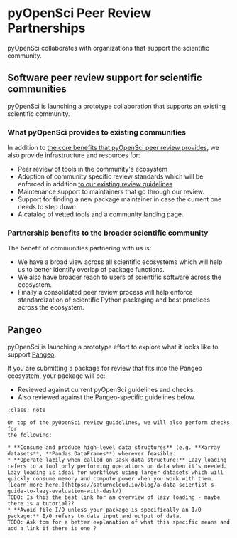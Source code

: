 # pyOpenSci Peer Review Partnerships 

pyOpenSci collaborates with organizations that support the scientific 
community.

## Software peer review support for scientific communities 
pyOpenSci is launching a prototype collaboration that supports an existing 
scientific community.  

### What pyOpenSci provides to existing communities 
In addition to [the core benefits that pyOpenSci peer review provides](/about/benefits), 
we also provide infrastructure and resources for: 
* Peer review of tools in the community's ecosystem 
* Adoption of community specific review standards which will be enforced in addition 
 [to our existing review guidelines](editor-checklist-template) 
* Maintenance support to maintainers that go through our review. 
* Support for finding a new package maintainer in case the current one needs to step down.
* A catalog of vetted tools and a community landing page. 

### Partnership benefits to the broader scientific community 
The benefit of communities partnering with us is: 

* We have a broad view across all scientific ecosystems which will help us to better identify overlap of package functions.
* We also have broader reach to users of scientific software across the ecosystem.
* Finally a consolidated peer review process will help enforce standardization of scientific Python packaging and best practices across the ecosystem. 

## Pangeo 

pyOpenSci is launching a prototype effort to explore what it looks like to 
support [Pangeo](https://pangeo.io/). 

If you are submitting a package for review that fits into the Pangeo ecosystem,
your package will be:

* Reviewed against current pyOpenSci guidelines and checks. 
* Also reviewed against the Pangeo-specific guidelines below.



```{admonition} Pangeo Review Guidelines
:class: note

On top of the pyOpenSci review guidelines, we will also perform checks for 
the following: 

* **Consume and produce high-level data structures** (e.g. **Xarray datasets**, **Pandas DataFrames**) wherever feasible: 
* **Operate lazily when called on Dask data structure:** Lazy loading refers to a tool only performing operations on data when it's needed. Lazy loading is ideal for workflows using larger datasets which will quickly consume memory and compute power when you work with them. [Learn more here.](https://saturncloud.io/blog/a-data-scientist-s-guide-to-lazy-evaluation-with-dask/)  
TODO: Is this the best link for an overview of lazy loading - maybe there is a tutorial?? 
* **Avoid file I/O unless your package is specifically an I/O package:** I/0 refers to data input and output of data.
TODO: Ask tom for a better explanation of what this specific means and add a link if there is one ? 

